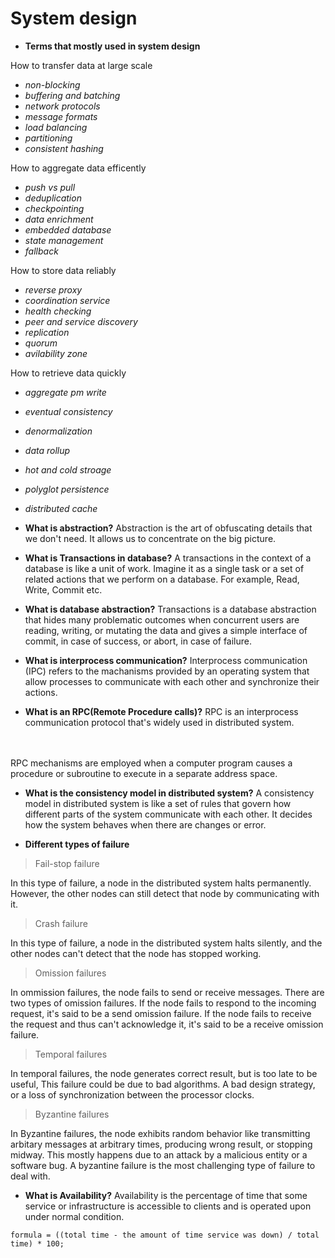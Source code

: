 # **System design**

* **Terms that mostly used in system design**

How to transfer data at large scale

* *non-blocking*
* *buffering and batching*
* *network protocols*
* *message formats*
* *load balancing*
* *partitioning*
* *consistent hashing*

How to aggregate data efficently

* *push vs pull*
* *deduplication*
* *checkpointing*
* *data enrichment*
* *embedded database*
* *state management*
* *fallback*

How to store data reliably

* *reverse proxy*
* *coordination service*
* *health checking*
* *peer and service discovery*
* *replication*
* *quorum*
* *avilability zone*

How to retrieve data quickly

* *aggregate pm write*
* *eventual consistency*
* *denormalization*
* *data rollup*
* *hot and cold stroage*
* *polyglot persistence*
* *distributed cache*

* **What is abstraction?**
Abstraction is the art of obfuscating details that we don't need. It allows us to concentrate on the big picture.

* **What is Transactions in database?**
A transactions in the context of a database is like a unit of work. Imagine it as a single task or a set of related actions that we perform on a database. For example, Read, Write, Commit etc.

* **What is database abstraction?**
Transactions is a database abstraction that hides many problematic outcomes when concurrent users are reading, writing, or mutating the data and gives a simple interface of commit, in case of success, or abort, in case of failure.

* **What is interprocess communication?**
Interprocess communication (IPC) refers to the machanisms provided by an operating system that allow processes to communicate with each other and synchronize their actions.

* **What is an RPC(Remote Procedure calls)?**
RPC is an interprocess communication protocol that's widely used in distributed system.
<br />
<br />
RPC mechanisms are employed when a computer program causes a procedure or subroutine to execute in a separate address space.

* **What is the consistency model in distributed system?**
A consistency model in distributed system is like a set of rules that govern how different parts of the system communicate with each other. It decides how the system behaves when there are changes or error.

* **Different types of failure**

> Fail-stop failure

In this type of failure, a node in the distributed system halts permanently. However, the other nodes can still detect that node by communicating with it.

> Crash failure

In this type of failure, a node in the distributed system halts silently, and the other nodes can't detect that the node has stopped working.

> Omission failures

In ommission failures, the node fails to send or receive messages. There are two types of omission failures. If the node fails to respond to the incoming request, it's said to be a send omission failure. If the node fails to receive the request and thus can't acknowledge it, it's said to be a receive omission failure.

> Temporal failures

In temporal failures, the node generates correct result, but is too late to be useful, This failure could be due to bad algorithms. A bad design strategy, or a loss of synchronization between the processor clocks.

> Byzantine failures

In Byzantine failures, the node exhibits random behavior like transmitting arbitary messages at arbitrary times, producing wrong result, or stopping midway. This mostly happens due to an attack by a malicious entity or a software bug. A byzantine failure is the most challenging type of failure to deal with.

* **What is Availability?** Availability is the percentage of time that some service or infrastructure is accessible to clients and is operated upon under normal condition.

```
formula = ((total time - the amount of time service was down) / total time) * 100;
```
